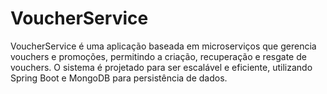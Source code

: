 # VoucherService
VoucherService é uma aplicação baseada em microserviços que gerencia vouchers e promoções, permitindo a criação, recuperação e resgate de vouchers. O sistema é projetado para ser escalável e eficiente, utilizando Spring Boot e MongoDB para persistência de dados.
